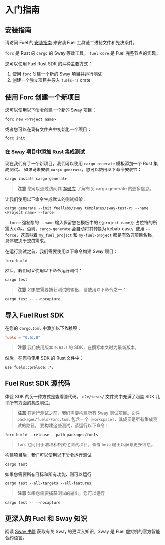 # 入门指南

## 安装指南

请访问 Fuel 的 [安装指南](https://docs.fueldev.xyz/guides/installation) 来安装 Fuel 工具链二进制文件和先决条件。

`forc` 是 Rust 的 `cargo` 的 Sway 等效工具。 `fuel-core` 是 Fuel 完整节点的实现。

您可以使用 Fuel Rust SDK 的两种主要方式：

1. 使用 `forc` 创建一个新的 Sway 项目并运行测试
2. 创建一个独立项目并导入 `fuels-rs` crate

## 使用 Forc 创建一个新项目

您可以使用以下命令创建一个新的 Sway 项目：

```shell
forc new <Project name>
```

或者您可以在现有文件夹中初始化一个项目：

```shell
forc init
```

### 在 Sway 项目中添加 Rust 集成测试

现在我们有了一个新项目，我们可以使用 `cargo generate` 模板添加一个 Rust 集成测试。
如果尚未安装 `cargo generate`，您可以使用以下命令安装它：

<!-- 此部分应包含安装 cargo generate 的命令 -->
<!-- cargo_gen_install:example:start -->

```shell
cargo install cargo-generate
```

<!-- cargo_gen_install:example:end -->

> **注意** 您可以通过访问其 [存储库](https://github.com/cargo-generate/cargo-generate) 了解有关 cargo generate 的更多信息。

让我们使用以下命令生成默认的测试框架：

<!-- 此部分应包含用于生成测试框架的 cargo generate 命令 -->
<!-- cargo_gen:example:start -->

```shell
cargo generate --init fuellabs/sway templates/sway-test-rs --name <Project name> --force
```

<!-- cargo_gen:example:end -->

<!-- 此部分应解释 `--force` 标志 -->
<!-- force_flag:example:start -->

`--force` 强制您的 `--name` 输入保留您在模板中的 `{{project-name}}` 占位符的所需大小写。否则，`cargo-generate` 会自动将其转换为 kebab-case。使用 `--force`，这意味着 `my_fuel_project` 和 `my-fuel-project` 都是有效的项目名称，具体取决于您的需求。

<!-- force_flag:example:end -->

在运行测试之前，我们需要使用以下命令构建 Sway 项目：

```shell
forc build
```

然后，我们可以使用以下命令运行测试：

<!-- 此部分应包含运行测试的命令 -->
<!-- run_test:example:start -->

```shell
cargo test
```

<!-- run_test:example:end -->

> **注意** 如果您需要捕获测试的输出，请使用以下命令之一：

<!-- 此部分应包含不捕获输出的测试命令 -->
<!-- run_test_nocap:example:start -->

```shell
cargo test -- --nocapture
```

<!-- run_test_nocap:example:end -->

## 导入 Fuel Rust SDK

在您的 `Cargo.toml` 中添加以下依赖项：

```toml
fuels = "0.63.0"
```

> **注意** 我们使用版本 `0.63.0` 的 SDK，在撰写本文时为最新版本。

然后，在您将使用 SDK 的 Rust 文件中：

```rust,ignore
use fuels::prelude::*;
```

## Fuel Rust SDK 源代码

体验 SDK 的另一种方式是查看源代码。 `e2e/tests/` 文件夹中充满了涵盖 SDK 几乎所有方面的集成测试。

> **注意** 在运行测试之前，我们需要构建所有 Sway 测试项目。文件 `packages/fuels/Forc.toml` 包含一个 `[workspace]`，其成员是所有集成测试的路径。
> 要构建这些测试，请运行以下命令：

```shell
forc build --release --path packages/fuels
```

> `forc` 也可用于清理和格式化测试项目。查看 `help` 输出以获取更多信息。

构建项目后，我们可以使用以下命令运行测试

```shell
cargo test
```

如果您需要所有目标和所有功能，则可以运行

```shell
cargo test --all-targets --all-features
```

> **注意** 如果您需要捕获测试的输出，您可以运行

```shell
cargo test -- --nocapture
```

## 更深入的 Fuel 和 Sway 知识

阅读 [Sway 书籍](https://docs.fueldev.xyz/docs/sway/) 获取有关 Sway 的更深入知识，Sway 是 Fuel 虚拟机的官方智能合约语言。
